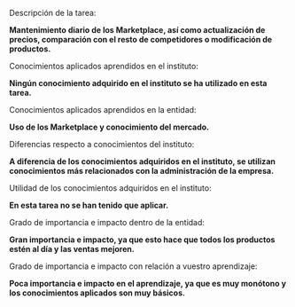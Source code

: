 Descripción de la tarea:

**Mantenimiento diario de los Marketplace, así como actualización de precios, comparación con el resto de competidores o modificación de productos.**

Conocimientos aplicados aprendidos en el instituto:

**Ningún conocimiento adquirido en el instituto se ha utilizado en esta tarea.**

Conocimientos aplicados aprendidos en la entidad:

**Uso de los Marketplace y conocimiento del mercado.**

Diferencias respecto a conocimientos del instituto:

**A diferencia de los conocimientos adquiridos en el instituto, se utilizan conocimientos más relacionados con la administración de la empresa.**

Utilidad de los conocimientos adquiridos en el instituto:

**En esta tarea no se han tenido que aplicar.**

Grado de importancia e impacto dentro de la entidad:

**Gran importancia e impacto, ya que esto hace que todos los productos estén al día y las ventas mejoren.**

Grado de importancia e impacto con relación a vuestro aprendizaje:

**Poca importancia e impacto en el aprendizaje, ya que es muy monótono y los conocimientos aplicados son muy básicos.**
